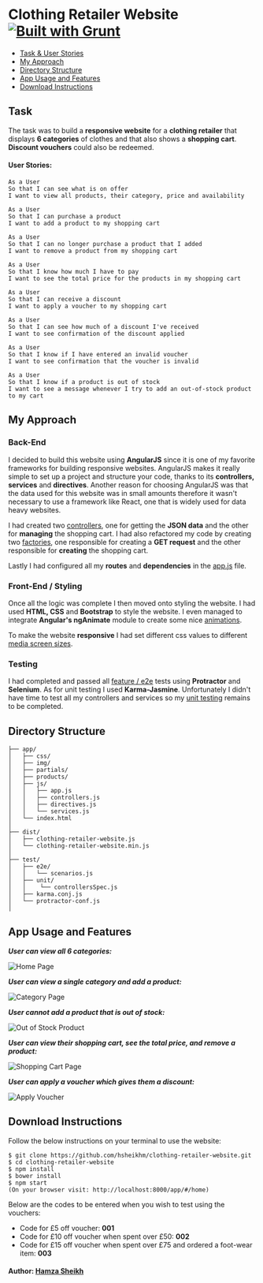 # Clothing Retailer Website [![Built with Grunt](https://cdn.gruntjs.com/builtwith.svg)](http://gruntjs.com/)

* [Task & User Stories](#task)
* [My Approach](#my-approach)
* [Directory Structure](#directory-structure)
* [App Usage and Features](#app-usage-and-features)
* [Download Instructions](#download-instructions)

## Task

The task was to build a **responsive website** for a **clothing retailer** that displays **6 categories** of clothes and that also shows a **shopping cart**. **Discount vouchers** could also be redeemed.

#### User Stories:

```
As a User
So that I can see what is on offer
I want to view all products, their category, price and availability

As a User
So that I can purchase a product
I want to add a product to my shopping cart

As a User
So that I can no longer purchase a product that I added
I want to remove a product from my shopping cart

As a User
So that I know how much I have to pay
I want to see the total price for the products in my shopping cart

As a User
So that I can receive a discount
I want to apply a voucher to my shopping cart

As a User
So that I can see how much of a discount I've received
I want to see confirmation of the discount applied

As a User
So that I know if I have entered an invalid voucher
I want to see confirmation that the voucher is invalid

As a User
So that I know if a product is out of stock
I want to see a message whenever I try to add an out-of-stock product to my cart
```

## My Approach

### Back-End

I decided to build this website using **AngularJS** since it is one of my favorite frameworks for building responsive websites. AngularJS makes it really simple to set up a project and structure your code, thanks to its **controllers, services** and **directives**. Another reason for choosing AngularJS was that the data used for this website was in small amounts therefore it wasn't necessary to use a framework like React, one that is widely used for data heavy websites.

I had created two [controllers](https://github.com/hsheikhm/clothing-retailer-website/blob/master/app/js/controllers.js), one for getting the **JSON data** and the other for **managing** the shopping cart. I had also refactored my code by creating two [factories](https://github.com/hsheikhm/clothing-retailer-website/blob/master/app/js/services.js), one responsible for creating a **GET request** and the other responsible for **creating** the shopping cart.

Lastly I had configured all my **routes** and **dependencies** in the [app.js](https://github.com/hsheikhm/clothing-retailer-website/blob/master/app/js/app.js) file.

### Front-End / Styling

Once all the logic was complete I then moved onto styling the website. I had used **HTML, CSS** and **Bootstrap** to style the website. I even managed to integrate **Angular's ngAnimate** module to create some nice [animations](https://github.com/hsheikhm/clothing-retailer-website/blob/master/app/css/animations.css).

To make the website **responsive** I had set different css values to different [media screen sizes](https://github.com/hsheikhm/clothing-retailer-website/blob/master/app/css/app.css).

### Testing

I had completed and passed all [feature / e2e](https://github.com/hsheikhm/clothing-retailer-website/blob/master/test/e2e/scenarios.js) tests using **Protractor** and **Selenium**. As for unit testing I used **Karma-Jasmine**. Unfortunately I didn't have time to test all my controllers and services so my [unit testing](https://github.com/hsheikhm/clothing-retailer-website/blob/master/test/unit/controllersSpec.js) remains to be completed.

## Directory Structure

```
├── app/
│   ├── css/
│   ├── img/   
│   ├── partials/  
│   ├── products/   
│   ├── js/   
│   │   ├── app.js
│   │   ├── controllers.js
│   │   ├── directives.js
│   │   └── services.js
│   └── index.html
│
├── dist/
│   ├── clothing-retailer-website.js
│   └── clothing-retailer-website.min.js
│   
├── test/
│   ├── e2e/
│   │   └── scenarios.js
│   ├── unit/  
│   │    └── controllersSpec.js
│   ├── karma.conj.js
│   └── protractor-conf.js
│
```

## App Usage and Features

***User can view all 6 categories:***

![Home Page](https://github.com/hsheikhm/Github-Images/blob/master/clothing-retailer-website/home-page.png)

***User can view a single category and add a product:***

![Category Page](https://github.com/hsheikhm/Github-Images/blob/master/clothing-retailer-website/category-page.png)

***User cannot add a product that is out of stock:***

![Out of Stock Product](https://github.com/hsheikhm/Github-Images/blob/master/clothing-retailer-website/out-of-stock-product.png)

***User can view their shopping cart, see the total price, and remove a product:***

![Shopping Cart Page](https://github.com/hsheikhm/Github-Images/blob/master/clothing-retailer-website/shopping-cart-page.png)

***User can apply a voucher which gives them a discount:***

![Apply Voucher](https://github.com/hsheikhm/Github-Images/blob/master/clothing-retailer-website/apply-voucher.png)

## Download Instructions

Follow the below instructions on your terminal to use the website:

```
$ git clone https://github.com/hsheikhm/clothing-retailer-website.git
$ cd clothing-retailer-website
$ npm install
$ bower install
$ npm start
(On your browser visit: http://localhost:8000/app/#/home)
```

Below are the codes to be entered when you wish to test using the vouchers:

* Code for £5 off voucher: **001**
* Code for £10 off voucher when spent over £50: **002**
* Code for £15 off voucher when spent over £75 and ordered a foot-wear item: **003**

#### Author: [Hamza Sheikh](https://github.com/hsheikhm)
